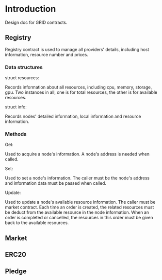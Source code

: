 # Introduction

Design doc for GRID contracts.

## Registry

Registry contract is used to manage all providers' details, including host information, resource number and prices.

### Data structures

struct resources:

Records information about all resources, including cpu, memory, storage, gpu. Two instances in all, one is for total resources, the other is for available resources.

struct info:

Records nodes' detailed information, local information and resource information.

### Methods

Get:

Used to acquire a node's information. A node's address is needed when called.

Set:

Used to set a node's information. The caller must be the node's address and information data must be passed when called.

Update:

Used to update a node's available resource information. The caller must be market contract. Each time an order is created, the related resources must be deduct from the available resource in the node information. When an order is completed or cancelled, the resources in this order must be given back to the available resources.

## Market

 


## ERC20



## Pledge


